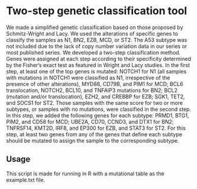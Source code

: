 # Two-step genetic classification tool
We made a simplified genetic classification based on those proposed by Schmitz-Wright and Lacy. We used the alterations of specific genes to classify the samples as N1, BN2, EZB, MCD, or ST2. The A53 subtype was not included due to the lack of copy number variation data in our series or most published series. We developed a two-step classification method. Genes were assigned at each step according to their specificity determined by the Fisher’s exact test as featured in Wright and Lacy studies. In the first step, at least one of the top genes is mutated: NOTCH1 for N1 (all samples with mutations in NOTCH1 were classified as N1, irrespective of the presence of other alterations), MYD88, CD79B, and PIM1 for MCD; BCL6 translocation, NOTCH2, BCL10, and TNFAIP3 mutations for BN2; BCL2 (mutation and/or translocation), EZH2, and CREBBP for EZB; SGK1, TET2, and SOCS1 for ST2. Those samples with the same score for two or more subtypes, or samples with no mutations, were classified in the second step. In this step, we added the following genes for each subtype: PRMD1, BTG1, PIM2, and CD58 for MCD; UBE2A, CD70, CCND3, and DTX1 for BN2; TNFRSF14, KMT2D, IRF8, and EP300 for EZB, and STAT3 for ST2.  For this step, at least two genes from any of the genes that define each subtype should be mutated to assign the sample to the corresponding subtype.

## Usage
This script is made for running in R with a mutational table as the example.txt file.
